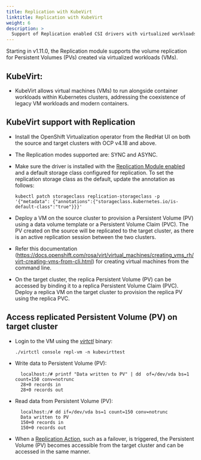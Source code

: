 ```yaml
---
title: Replication with KubeVirt
linktitle: Replication with KubeVirt
weight: 6
description: >
  Support of Replication enabled CSI drivers with virtualized workloads.
---
```


Starting in v1.11.0, the Replication module supports the volume replication for
Persistent Volumes (PVs) created via virtualized workloads (VMs).

## KubeVirt:

- KubeVirt allows virtual machines (VMs) to run alongside container workloads
  within Kubernetes clusters, addressing the coexistence of legacy VM workloads
  and modern containers.

## KubeVirt support with Replication

- Install the OpenShift Virtualization operator from the RedHat UI on both the
  source and target clusters with OCP v4.18 and above.
- The Replication modes supported are: SYNC and ASYNC.

- Make sure the driver is installed with the
  [Replication Module enabled](https://dell.github.io/csm-docs/docs/deployment/csmoperator/modules/replication/)
  and a default storage class configured for replication. To set the replication
  storage class as the default, update the annotation as follows:

  ```
  kubectl patch storageclass replication-storageclass -p '{"metadata": {"annotations":{"storageclass.kubernetes.io/is-default-class":"true"}}}'
  ```

- Deploy a VM on the source cluster to provision a Persistent Volume (PV) using
  a data volume template or a Persistent Volume Claim (PVC). The PV created on
  the source will be replicated to the target cluster, as there is an active
  replication session between the two clusters.

- Refer this documentation
  (https://docs.openshift.com/rosa/virt/virtual_machines/creating_vms_rh/virt-creating-vms-from-cli.html)
  for creating virtual machines from the command line.

- On the target cluster, the replica Persistent Volume (PV) can be accessed by
  binding it to a replica Persistent Volume Claim (PVC). Deploy a replica VM on
  the target cluster to provision the replica PV using the replica PVC.

## Access replicated Persistent Volume (PV) on target cluster

- Login to the VM using the
  _[virtctl](https://kubevirt.io/user-guide/user_workloads/virtctl_client_tool/)_
  binary:

  ```
  ./virtctl console repl-vm -n kubevirttest
  ```

- Write data to Persistent Volume (PV):

  ```
    localhost:/# printf "Data written to PV" | dd  of=/dev/vda bs=1 count=150 conv=notrunc
    28+0 records in
    28+0 records out
  ```

- Read data from Persistent Volume (PV):
  ```
    localhost:/# dd if=/dev/vda bs=1 count=150 conv=notrunc
    Data written to PV
    150+0 records in
    150+0 records out
  ```
- When a
  [Replication Action](https://dell.github.io/csm-docs/docs/replication/replication-actions/),
  such as a failover, is triggered, the Persistent Volume (PV) becomes
  accessible from the target cluster and can be accessed in the same manner.
